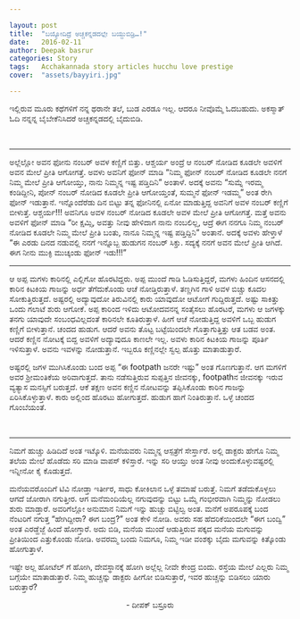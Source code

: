 ```yaml
---

layout: post
title:  "ಬಯ್ಯೋದಿದ್ರೆ ಅಚ್ಚಕನ್ನಡದಲ್ಲೇ ಬಯ್ದುಬಿಡ್ರಿ…!"
date:   2016-02-11
author: Deepak basrur
categories: Story
tags:	Acchakannada story articles hucchu love prestige
cover:  "assets/bayyiri.jpg"

---
```


ಇಲ್ಲಿರುವ ಮೂರು ಕಥೆಗಳಿಗೆ ನನ್ನ ಥರಾನೇ ತಲೆ, ಬುಡ ಎರಡೂ ಇಲ್ಲ. ಆದರೂ ನೀವೊಮ್ಮೆ ಓದಬಹುದು. ಅಕಸ್ಮಾತ್ ಓದಿ ನನ್ನನ್ನ ಬೈಬೇಕೆನಿಸಿದರೆ ಅಚ್ಚಕನ್ನಡದಲ್ಲಿ ಬೈದುಬಿಡಿ.
<!--more-->
<br>
<hr>
ಅಲ್ಲೆಲ್ಲೋ ಅವನ ಫೋನು ನಂಬರ್ ಅವಳ ಕಣ್ಣಿಗೆ ಬಿತ್ತು. ಆಶ್ಚರ್ಯ ಅಂದ್ರೆ ಆ ನಂಬರ್ ನೋಡಿದ ಕೂಡಲೇ ಅವಳಿಗೆ ಅವನ ಮೇಲೆ ಪ್ರೀತಿ ಆಗೋಗತ್ತೆ. ಅವಳು ಅವನಿಗೆ ಫೋನ್ ಮಾಡಿ “ನಿಮ್ಮ ಫೋನ್ ನಂಬರ್ ನೋಡಿದ ಕೂಡಲೇ ನನಗೆ ನಿಮ್ಮ ಮೇಲೆ ಪ್ರೀತಿ ಆಗೋಯ್ತು, ನಾನು ನಿಮ್ಮನ್ನ ಇಷ್ಟ ಪಡ್ತಿದಿನಿ” ಅಂತಾಳೆ. ಅದಕ್ಕೆ ಅವನು “ಸುಮ್ನೆ ಇರಮ್ಮ ಕಂಡಿದ್ದೀನಿ, ಪೋನ್ ನಂಬರ್ ನೋಡಿದ ಕೂಡಲೇ ಪ್ರೀತಿ ಆಗೋಯ್ತಂತೆ, ಸುಮ್ಮನೆ ಫೋನ್ ಇಡಮ್ಮ” ಅಂತ ರೇಗಿ ಫೋನ್ ಇಡುತ್ತಾನೆ. ಇನ್ನೊಂದೆರೆಡು ದಿನ ಬಿಟ್ಟು ತನ್ನ ಫೋನಿನಲ್ಲಿ ಏನೋ ಮಾಡುತ್ತಿದ್ದ ಅವನಿಗೆ ಅವಳ ನಂಬರ್ ಕಣ್ಣಿಗೆ ಬೀಳುತ್ತೆ. ಆಶ್ಚರ್ಯ!!! ಅವನಿಗೂ ಅವಳ ನಂಬರ್ ನೋಡಿದ ಕೂಡಲೇ ಅವಳ ಮೇಲೆ ಪ್ರೀತಿ ಆಗೋಗತ್ತೆ. ಮತ್ತೆ ಅವನು ಅವಳಿಗೆ ಫೋನ್ ಮಾಡಿ “ರೀ ಕ್ಷಮ್ಸಿ, ಅವತ್ತು ನೀವು ಹೇಳಿದಾಗ ನಾನು ನಂಬಲಿಲ್ಲ, ಆದ್ರೆ ಈಗ ನನಗೂ ನಿಮ್ಮ ನಂಬರ್ ನೋಡಿದ ಕೂಡಲೇ ನಿಮ್ಮ ಮೇಲೆ ಪ್ರೀತಿ ಬಂತು, ನಾನೂ ನಿಮ್ಮನ್ನ ಇಷ್ಟ ಪಡ್ತಿದ್ದಿನಿ” ಅಂತಾನೆ. ಅದಕ್ಕೆ ಅವಳು ಹೇಳ್ತಾಳೆ “ಈ ಎರಡು ದಿನದ ನಡುವಲ್ಲಿ ನನಗೆ ಇನ್ನೊಬ್ಬ ಹುಡುಗನ ನಂಬರ್ ಸಿಕ್ತು. ಸದ್ಯಕ್ಕೆ ನನಗೆ ಅವನ ಮೇಲೆ ಪ್ರೀತಿ ಆಗಿದೆ. ಈಗ ನೀನು ಮುಕ್ಳಿ ಮುಚ್ಕಂಡು ಫೋನ್ ಇಡು!!!”
<br>
<hr>
ಆ ಅಪ್ಪ ಮಗಳು ಕಾರಿನಲ್ಲಿ ಎಲ್ಲಿಗೋ ಹೊರಟಿದ್ದರು. ಅಪ್ಪ ಮುಂದೆ ಗಾಡಿ ಓಡಿಸುತ್ತಿದ್ದರೆ, ಮಗಳು ಹಿಂದಿನ ಆಸನದಲ್ಲಿ ಕಾರಿನ ಕಿಟಕಿಯ ಗಾಜನ್ನು ಅರ್ಧ ತೆಗೆದುಕೊಂಡು ಆಚೆ ನೋಡ್ತಿರುತ್ತಾಳೆ. ತಣ್ಣಗಿನ ಗಾಳಿ ಅವಳ ಬಿಚ್ಚು ಕೂದಲ ಸೋಕುತ್ತಿರುತ್ತದೆ. ಅಷ್ಟರಲ್ಲಿ ಅದ್ಯಾವುದೋ ತಿರುವಿನಲ್ಲಿ ಕಾರು ಯಾವುದೋ ಆಟೋಗೆ ಗುದ್ದಿರುತ್ತದೆ. ಅಷ್ಟು ಸಾಕಿತ್ತು ಒಂದು ಗಲಾಟೆ ಶುರು ಆಗೋಕೆ. ಅಪ್ಪ ಕಾರಿಂದ ಇಳಿದು ಆಟೋದವನನ್ನ ಸಂತೈಸಲು ಹೊರಟರೆ, ಮಗಳು ಆ ಜಗಳಕ್ಕು ತನಗು ಯಾವುದೇ ಸಂಬಂಧವಿಲ್ಲದಂತೆ ಕಾರಿನಲೇ ಕೂತಿರುತ್ತಾಳೆ. ಹೀಗೆ ಆಚೆ ನೋಡುತ್ತಿದ್ದ ಅವಳಿಗೆ ಒಬ್ಬ ಹುಡುಗ ಕಣ್ಣಿಗೆ ಬೀಳುತ್ತಾನೆ. ಚಂದದ ಹುಡುಗ. ಆದರೆ ಅವನು ತೊಟ್ಟ ಬಟ್ಟೆಯಿಂದಲೇ ಗೊತ್ತಾಗುತ್ತಿತ್ತು ಆತ ಬಡವ ಅಂತ. ಆದರೆ ಕಣ್ಣಿನ ನೋಟಕ್ಕೆ ಬಿದ್ದ ಅವಳಿಗೆ ಅದ್ಯಾವುದೂ ಕಾಣಲೇ ಇಲ್ಲ. ಅವಳು ಕಾರಿನ ಕಿಟಕಿಯ ಗಾಜನ್ನು ಪೂರ್ತಿ ಇಳಿಸುತ್ತಾಳೆ. ಅವನು ಇವಳನ್ನು ನೋಡುತ್ತಾನೆ. ಇಬ್ಬರೂ ಕಣ್ಣಿನಲ್ಲೇ ಸ್ವಲ್ಪ ಹೊತ್ತು ಮಾತಾಡುತ್ತಾರೆ.

ಅಷ್ಟರಲ್ಲಿ ಜಗಳ ಮುಗಿಸಿಕೊಂಡು ಬಂದ ಅಪ್ಪ “ಈ footpath ಜನರೇ ಇಷ್ಟು” ಅಂತ ಗೊಣಗುತ್ತಾನೆ. ಆಗ ಮಗಳಿಗೆ ಅವರ ಶ್ರೀಮಂತಿಕೆಯ ಅರಿವಾಗುತ್ತದೆ. ತಾನು ನಡೆಸುತ್ತಿರುವ ಸುಪ್ಪತ್ತಿನ ಜೀವನಕ್ಕು, footpathನ ಜೀವನಕ್ಕು ಇರುವ ವ್ಯತ್ಯಾಸ ಮನಸ್ಸಿಗೆ ಬರುತ್ತದೆ. ಆಕೆ ತಕ್ಷಣ ಅವನ ಕಣ್ಣಿನ ನೋಟವನ್ನು ತಪ್ಪಿಸಿಕೊಂಡು ಕಾರಿನ ಗಾಜನ್ನು ಏರಿಸಿಕೊಳ್ಳುತ್ತಾಳೆ. ಕಾರು ಅಲ್ಲಿಂದ ಹೊರಟು ಹೋಗುತ್ತದೆ. ಹುಡುಗ ಹಾಗೆ ನಿಂತಿರುತ್ತಾನೆ. ಒಳ್ಳೆ ಚಂದದ ಗೊಂಬೆಯಂತೆ.

<br>
<hr>
ನಿಮಗೆ ಹುಚ್ಚು ಹಿಡಿದಿದೆ ಅಂತ ಇಟ್ಕೊಳಿ. ಮನೆಯವರು ನಿಮ್ಮನ್ನ ಆಸ್ಪತ್ರೆಗೆ ಸೇರ್ಸ್ತಾರೆ. ಅಲ್ಲಿ ಡಾಕ್ಟರು ಹೇಗೊ ನಿಮ್ಮ ತಲೆಯ ಮೇಲೆ ಹೊಡೆದು ಸರಿ ಮಾಡಿ ವಾಪಸ್ ಕಳಿಸ್ತಾರೆ. ಇನ್ನು ಸರಿ ಆಯ್ತು ಅಂತ ನೀವು ಅಂದುಕೊಳ್ಳುವಷ್ಟರಲ್ಲಿ ಇನ್ನೀನೋ ಕೈ ಕೊಡುತ್ತದೆ.

ಮನೆಯವರೊಂದಿಗೆ ಟಿವಿ ನೋಡ್ತಾ ಇರ್ತೀರ, ಸಾಧು ಕೋಕಿಲಾನ ಒಳ್ಳೆ ತಮಾಷೆ ಬರುತ್ತೆ. ನಿಮಗೆ ತಡೆದುಕೊಳ್ಳಲು ಆಗದೆ ಜೋರಾಗಿ ನಗುತ್ತೀರ. ಆಗ ಮನೆಮಂದಿಯೆಲ್ಲ ನಗುವುದನ್ನು ಬಿಟ್ಟು ಒಮ್ಮೆ ಗಂಭೀರವಾಗಿ ನಿಮ್ಮನ್ನು ನೋಡಲು ಶುರು ಮಾಡ್ತಾರೆ. ಅವರಿಗೆಲ್ಲೋ ಅನುಮಾನ ನಿಮಗೆ ಇನ್ನು ಹುಚ್ಚು ಬಿಟ್ಟಿಲ್ವ ಅಂತ. ಮನೆಗೆ ಅಪರೂಪಕ್ಕೆ ಬಂದ ನೆಂಟರಿಗೆ ನಗುತ್ತ “ಹೇಗಿದ್ದೀರಾ? ಈಗ ಬಂದ್ರ?” ಅಂತ ಕೇಳಿ ನೋಡಿ. ಅವರು ಸಹ ಹೆದರಿಕೆಯಿಂದಲೇ “ಈಗ ಬಂದ್ವಿ” ಅಂತ ಎರಡ್ಹೆಜ್ಜೆ ಹಿಂದೆ ಹೋಗ್ತಾರೆ. ಅದು ಬಿಡಿ, ಮನೆಯ ಮುಂದೆ ಆಡುತ್ತಿರುವ ಪಕ್ಕದ ಮನೆಯ ಮಗುವನ್ನು ಪ್ರೀತಿಯಿಂದ ಎತ್ತುಕೊಂಡು ನೋಡಿ. ಅವರಮ್ಮ ಬಂದು ನಿಮಗೂ, ನಿಮ್ಮ ಇಡೀ ವಂಶಕ್ಕು ಬೈದು ಮಗುವನ್ನು ಕಿತ್ಕೊಂಡು ಹೋಗುತ್ತಾಳೆ.

ಇಷ್ಟೇ ಅಲ್ಲ ಹೋಟೆಲ್ ಗೆ ಹೋಗಿ, ದೇವಸ್ಥಾನಕ್ಕೆ ಹೋಗಿ ಅಲ್ಲೆಲ್ಲ ನೀವೇ ಕೇಂದ್ರ ಬಿಂದು. ರಸ್ತೆಯ ಮೇಲೆ ಎಲ್ಲರು ನಿಮ್ಮ ಬಗ್ಗೆಯೇ ಮಾತಾಡುತ್ತಾರೆ. ನಿಮ್ಮ ಹುಚ್ಚನ್ನು ಡಾಕ್ಟರು ಹೀಗೋ ಬಿಡಿಸುತ್ತಾರೆ, ಇವರ ಹುಚ್ಚನ್ನು ಬಿಡಿಸಲು ಯಾರು ಬರುತ್ತಾರೆ?

<p align="center">- ದೀಪಕ್ ಬಸ್ರೂರು</p>
